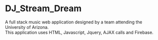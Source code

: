 # DJ_Stream_Dream

A full stack music web application designed by a team attending the University of Arizona.  
This application uses HTML, Javascript, Jquery, AJAX calls and Firebase.
